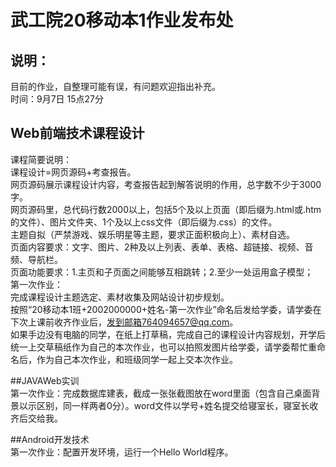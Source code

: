 # 武工院20移动本1作业发布处
## 说明：
目前的作业，自整理可能有误，有问题欢迎指出补充。   
时间：9月7日 15点27分
         
## Web前端技术课程设计   
课程简要说明：    
课程设计=网页源码+考查报告。    
网页源码展示课程设计内容，考查报告起到解答说明的作用，总字数不少于3000字。    
网页源码里，总代码行数2000以上，包括5个及以上页面（即后缀为.html或.htm的文件）、图片文件夹、1个及以上css文件（即后缀为.css）的文件。    
主题自拟（严禁游戏、娱乐明星等主题，要求正面积极向上）、素材自选。    
页面内容要求：文字、图片、2种及以上列表、表单、表格、超链接、视频、音频、导航栏。    
页面功能要求：1.主页和子页面之间能够互相跳转；2.至少一处运用盒子模型；    
第一次作业：   
完成课程设计主题选定、素材收集及网站设计初步规划。    
按照“20移动本1班+2002000000+姓名-第一次作业”命名后发给学委，请学委在下次上课前收齐作业后，发到邮箱764094657@qq.com。    
如果手边没有电脑的同学，在纸上打草稿，完成自己的课程设计内容规划，开学后统一上交草稿纸作为自己的本次作业，也可以拍照发图片给学委，请学委帮忙重命名后，作为自己本次作业，和班级同学一起上交本次作业。    
          
##JAVAWeb实训   
第一次作业：完成数据库建表，截成一张张截图放在word里面（包含自己桌面背景以示区别，同一样两者0分）。word文件以学号+姓名提交给寝室长，寝室长收齐后交给我。      
               
##Android开发技术      
第一次作业：配置开发环境，运行一个Hello World程序。
